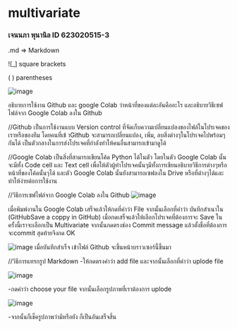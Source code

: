 # multivariate

### เจนนภา พุนานิล ID 623020515-3

.md => Markdown

![_] square brackets

( ) parentheses

![image](Nana.JPG)

อธิบายการใช้งาน Github และ google Colab ว่าหน้าที่ของแต่ละอันคืออะไร และอธิบายวิธีเซฟไฟล์จาก Google Colab ลงใน Github

//Github เป็นการใช้งานแบบ Version control ที่จัดเก็บความเปลี่ยนแปลงของไฟล์ในโปรเจคของเราหรือของทีม โดยคนที่เข้ าGithub จะสามารถเปลี่ยนแปลง, เพิ่ม, ลบสิ่งต่างๆในโปรเจคไปพร้อมๆกันได้ เป็นตัวกลางในการส่งโปรเจคที่กำลังทำให้คนอื่นสามารถเข้ามาดูได้

//Google Colab เป็นสิ่งที่สามารถเขียนโค้ด Python ได้ในตัว โดยในตัว Google Colab นั้นจะมีทั้ง Code cell และ Text cell เพื่อให้ตัวผู้ทำโปรเจคนั้นๆมีทั้งการเขียนอธิบายวิธีการต่างๆหรือหน้าที่ของโค้ดนั้นๆได้ และตัว Google Colab นั้นยังสามารถเซฟลงใน Drive หรือที่ต่างๆได้และทำให้ง่ายต่อการใช้งาน

//วิธีการเซฟไฟล์จาก Google Colab ลงใน Github 
![image](1.jpg)

เมื่อพิมพ์งานใน Google Colab เสร็จแล้วให้กดที่คำว่า File จากนั้นเลือกที่คำว่า บันทึกสำเนาใน (GitHubSave a coppy in GitHub)
เมื่อกดเสร็จแล้วให้เลือกโปรเจคที่ต้องการจะ Save ในครั้งนี้เราจะเลือกเป็น Multivariate จากนั้นกดตรงช่อง Commit message แล้วตั้งชื่อที่ต้องการจะcommit สุดท้ายจึงกด OK

![image](2.jpg)
เมื่อบันทึกสำเร็จ เข้าไฟล์ Github จะขึ้นหน้าบราวเซอร์นี้ขึ้นมา

//วิธีการแทรกรูป Markdown
-ให้กดตรงคำว่า add file และจากนั้นเลือกที่คำว่า uplode file

![image](3.jpg)

-กดคำว่า choose your file จากนั้นเลือกรูปภาพที่เราต้องการ uplode 

![image](4.jpg)

-จากนั้นก็เช็ครูปภาพว่ามีหรือยัง ก็เป็นอันเสร็จสิ้น
